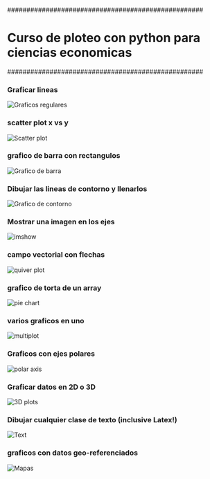 ###################################################
# Curso de ploteo con python para ciencias economicas
###################################################

### Graficar lineas
![Graficos regulares](plot_ex.png)

### scatter plot x vs y
![Scatter plot](scatter_ex.png)

### grafico de barra con rectangulos
![Grafico de barra](bar_ex.png)

### Dibujar las lineas de contorno y llenarlos
![Grafico de contorno](contour_ex.png)

### Mostrar una imagen en los ejes
![imshow](imshow_ex.png)

### campo vectorial con flechas
![quiver plot](quiver_ex.png)

### grafico de torta de un array
![pie chart](pie_ex.png)

### varios graficos en uno
![multiplot](multiplot_ex.png)

### Graficos con ejes polares
![polar axis](polar_ex.png)

### Graficar datos en 2D o 3D
![3D plots](plot3d_ex.png)

### Dibujar cualquier clase de texto (inclusive Latex!)
![Text](text_ex.png)

### graficos con datos geo-referenciados
![Mapas](earthquakes.png)


